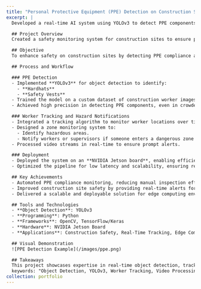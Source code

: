 ```yaml
---
title: "Personal Protective Equipment (PPE) Detection on Construction Sites"
excerpt: |
  Developed a real-time AI system using YOLOv3 to detect PPE components (hardhat, vest) and track worker locations on construction sites. The system identifies safety compliance and alerts when workers enter dangerous zones, deployed on an NVIDIA Jetson board for edge computing.

  ## Project Overview
  Created a safety monitoring system for construction sites to ensure proper use of Personal Protective Equipment (PPE) and track workers in real-time. The system reduces accident risks by automating safety checks and notifying workers or supervisors about potential hazards.

  ## Objective
  To enhance safety on construction sites by detecting PPE compliance and monitoring worker locations for hazard prevention in real-time.

  ## Process and Workflow

  ### PPE Detection
  - Implemented **YOLOv3** for object detection to identify:
    - **Hardhats**
    - **Safety Vests**
  - Trained the model on a custom dataset of construction worker images under diverse conditions (e.g., lighting, angles, and occlusions).
  - Achieved high precision in detecting PPE components, even in crowded environments.

  ### Worker Tracking and Hazard Notifications
  - Integrated a tracking algorithm to monitor worker locations over time.
  - Designed a zone monitoring system to:
    - Identify hazardous areas.
    - Notify workers or supervisors if someone enters a dangerous zone without proper PPE.
  - Processed video streams in real-time to ensure prompt alerts.

  ### Deployment
  - Deployed the system on an **NVIDIA Jetson board**, enabling efficient edge computing for real-time detection and tracking.
  - Optimized the pipeline for low latency and scalability, ensuring reliable performance in dynamic construction environments.

  ## Key Achievements
  - Automated PPE compliance monitoring, reducing manual inspection effort.
  - Improved construction site safety by providing real-time alerts for hazardous situations.
  - Delivered a scalable and deployable solution for edge computing environments.

  ## Tools and Technologies
  - **Object Detection**: YOLOv3
  - **Programming**: Python
  - **Frameworks**: OpenCV, TensorFlow/Keras
  - **Hardware**: NVIDIA Jetson Board
  - **Applications**: Construction Safety, Real-Time Tracking, Edge Computing

  ## Visual Demonstration
  ![PPE Detection Example](/images/ppe.png)

  ## Takeaways
  This project showcases expertise in real-time object detection, tracking, and edge deployment, providing a practical solution for improving safety in high-risk environments.
  keywords: "Object Detection, YOLOv3, Worker Tracking, Video Processing, Edge Computing, Python"
collection: portfolio
---
```

